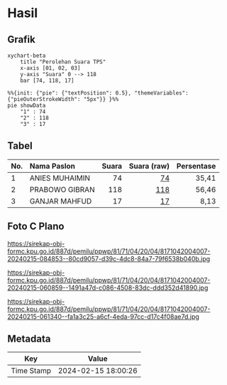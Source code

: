 # Hasil

## Grafik

```mermaid
xychart-beta
    title "Perolehan Suara TPS"
    x-axis [01, 02, 03]
    y-axis "Suara" 0 --> 118
    bar [74, 118, 17]
```

```mermaid
%%{init: {"pie": {"textPosition": 0.5}, "themeVariables": {"pieOuterStrokeWidth": "5px"}} }%%
pie showData
    "1" : 74
    "2" : 118
    "3" : 17
```

## Tabel

| No. | Nama Paslon    | Suara | Suara (raw) | Persentase |
|:--- |:-------------- | -----:| -----------:| ----------:|
| 1   | ANIES MUHAIMIN | 74    | [74][p-1]   | 35,41      |
| 2   | PRABOWO GIBRAN | 118   | [118][p-2]  | 56,46      |
| 3   | GANJAR MAHFUD  | 17    | [17][p-3]   | 8,13       |


[p-1]: https://github.com/gigit-pemilu/pemilu-2024-81-maluku/blob/main/pilpres/hitung-suara/sub/81-maluku/sub/71-kota-ambon/sub/04-teluk-ambon/sub/2004-wayame/sub/007-tps/sub/paslon-1.txt
[p-2]: https://github.com/gigit-pemilu/pemilu-2024-81-maluku/blob/main/pilpres/hitung-suara/sub/81-maluku/sub/71-kota-ambon/sub/04-teluk-ambon/sub/2004-wayame/sub/007-tps/sub/paslon-2.txt
[p-3]: https://github.com/gigit-pemilu/pemilu-2024-81-maluku/blob/main/pilpres/hitung-suara/sub/81-maluku/sub/71-kota-ambon/sub/04-teluk-ambon/sub/2004-wayame/sub/007-tps/sub/paslon-3.txt

## Foto C Plano

https://sirekap-obj-formc.kpu.go.id/887d/pemilu/ppwp/81/71/04/20/04/8171042004007-20240215-084853--80cd9057-d39c-4dc8-84a7-79f6538b040b.jpg

https://sirekap-obj-formc.kpu.go.id/887d/pemilu/ppwp/81/71/04/20/04/8171042004007-20240215-060859--1491a47d-c086-4508-83dc-ddd352d41890.jpg

https://sirekap-obj-formc.kpu.go.id/887d/pemilu/ppwp/81/71/04/20/04/8171042004007-20240215-061340--fa1a3c25-a6cf-4eda-97cc-d17c4f08ae7d.jpg


## Metadata

| Key        | Value               |
| ---------- | ------------------- |
| Time Stamp | 2024-02-15 18:00:26 |



